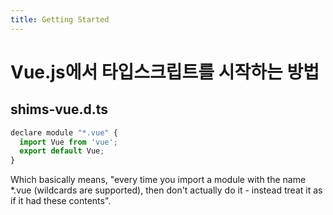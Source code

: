 ```yaml
---
title: Getting Started
---
```


# Vue.js에서 타입스크립트를 시작하는 방법


## shims-vue.d.ts

```js
declare module "*.vue" {
  import Vue from 'vue';
  export default Vue;
}
```

Which basically means, "every time you import a module with the name *.vue (wildcards are supported), then don't actually do it - instead treat it as if it had these contents".